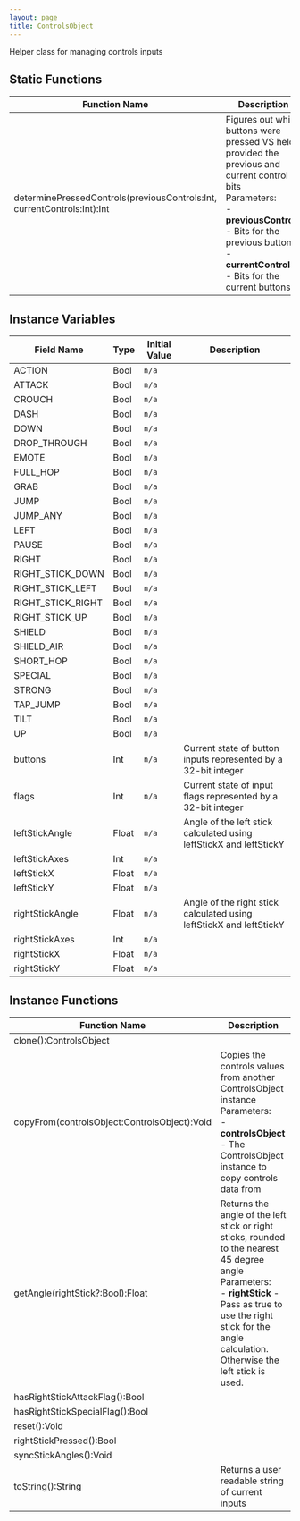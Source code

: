 ```yaml
---
layout: page
title: ControlsObject
---
```


Helper class for managing controls inputs

## Static Functions

| Function Name | Description |
| --------------- | ------------- |
| determinePressedControls(previousControls:Int, currentControls:Int):Int | Figures out which buttons were pressed VS held provided the previous and current control bits<br>Parameters:<br>- **previousControls** - Bits for the previous buttons<br>- **currentControls** - Bits for the current buttons |


## Instance Variables

| Field Name | Type | Initial Value | Description |
| ------------ | ------ | --------------- | ------------- |
| ACTION | Bool | `n/a` |  |
| ATTACK | Bool | `n/a` |  |
| CROUCH | Bool | `n/a` |  |
| DASH | Bool | `n/a` |  |
| DOWN | Bool | `n/a` |  |
| DROP_THROUGH | Bool | `n/a` |  |
| EMOTE | Bool | `n/a` |  |
| FULL_HOP | Bool | `n/a` |  |
| GRAB | Bool | `n/a` |  |
| JUMP | Bool | `n/a` |  |
| JUMP_ANY | Bool | `n/a` |  |
| LEFT | Bool | `n/a` |  |
| PAUSE | Bool | `n/a` |  |
| RIGHT | Bool | `n/a` |  |
| RIGHT_STICK_DOWN | Bool | `n/a` |  |
| RIGHT_STICK_LEFT | Bool | `n/a` |  |
| RIGHT_STICK_RIGHT | Bool | `n/a` |  |
| RIGHT_STICK_UP | Bool | `n/a` |  |
| SHIELD | Bool | `n/a` |  |
| SHIELD_AIR | Bool | `n/a` |  |
| SHORT_HOP | Bool | `n/a` |  |
| SPECIAL | Bool | `n/a` |  |
| STRONG | Bool | `n/a` |  |
| TAP_JUMP | Bool | `n/a` |  |
| TILT | Bool | `n/a` |  |
| UP | Bool | `n/a` |  |
| buttons | Int | `n/a` | Current state of button inputs represented by a 32-bit integer |
| flags | Int | `n/a` | Current state of input flags represented by a 32-bit integer |
| leftStickAngle | Float | `n/a` | Angle of the left stick calculated using leftStickX and leftStickY |
| leftStickAxes | Int | `n/a` |  |
| leftStickX | Float | `n/a` |  |
| leftStickY | Float | `n/a` |  |
| rightStickAngle | Float | `n/a` | Angle of the right stick calculated using leftStickX and leftStickY |
| rightStickAxes | Int | `n/a` |  |
| rightStickX | Float | `n/a` |  |
| rightStickY | Float | `n/a` |  |


## Instance Functions

| Function Name | Description |
| --------------- | ------------- |
| clone():ControlsObject |  |
| copyFrom(controlsObject:ControlsObject):Void | Copies the controls values from another ControlsObject instance<br>Parameters:<br>- **controlsObject** - The ControlsObject instance to copy controls data from |
| getAngle(rightStick?:Bool):Float | Returns the angle of the left stick or right sticks, rounded to the nearest 45 degree angle<br>Parameters:<br>- **rightStick** - Pass as true to use the right stick for the angle calculation. Otherwise the left stick is used. |
| hasRightStickAttackFlag():Bool |  |
| hasRightStickSpecialFlag():Bool |  |
| reset():Void |  |
| rightStickPressed():Bool |  |
| syncStickAngles():Void |  |
| toString():String | Returns a user readable string of current inputs |


